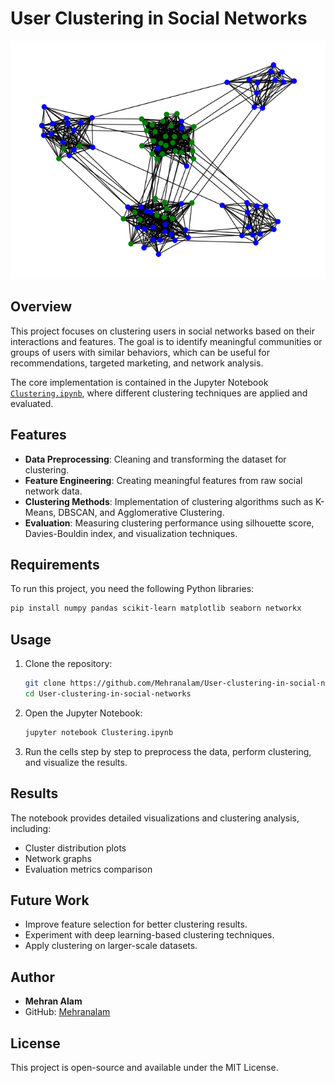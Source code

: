 # User Clustering in Social Networks

![output](OUTPUT.png)

## Overview
This project focuses on clustering users in social networks based on their interactions and features. The goal is to identify meaningful communities or groups of users with similar behaviors, which can be useful for recommendations, targeted marketing, and network analysis.

The core implementation is contained in the Jupyter Notebook [`Clustering.ipynb`](https://github.com/Mehranalam/User-clustering-in-social-networks/blob/main/Clustering.ipynb), where different clustering techniques are applied and evaluated.

## Features
- **Data Preprocessing**: Cleaning and transforming the dataset for clustering.
- **Feature Engineering**: Creating meaningful features from raw social network data.
- **Clustering Methods**: Implementation of clustering algorithms such as K-Means, DBSCAN, and Agglomerative Clustering.
- **Evaluation**: Measuring clustering performance using silhouette score, Davies-Bouldin index, and visualization techniques.

## Requirements
To run this project, you need the following Python libraries:

```bash
pip install numpy pandas scikit-learn matplotlib seaborn networkx
```

## Usage
1. Clone the repository:
   ```bash
   git clone https://github.com/Mehranalam/User-clustering-in-social-networks.git
   cd User-clustering-in-social-networks
   ```
2. Open the Jupyter Notebook:
   ```bash
   jupyter notebook Clustering.ipynb
   ```
3. Run the cells step by step to preprocess the data, perform clustering, and visualize the results.

## Results
The notebook provides detailed visualizations and clustering analysis, including:
- Cluster distribution plots
- Network graphs
- Evaluation metrics comparison

## Future Work
- Improve feature selection for better clustering results.
- Experiment with deep learning-based clustering techniques.
- Apply clustering on larger-scale datasets.

## Author
- **Mehran Alam**
- GitHub: [Mehranalam](https://github.com/Mehranalam)

## License
This project is open-source and available under the MIT License.

